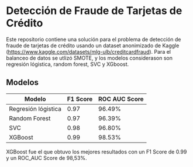 # Detección de Fraude de Tarjetas de Crédito

Este repositorio contiene una solución para el problema de detección de fraude de tarjetas de crédito usando un dataset anonimizado de Kaggle (https://www.kaggle.com/datasets/mlg-ulb/creditcardfraud).  Para el balanceo de datos se utlizó SMOTE,  y los modelos considerason son  regresión lógistica, random forest, SVC y XGboost. 

## Modelos

| **Modelo**  | **F1 Score** | **ROC AUC Score** |  
|-|-|-|
| Regresión lógistica | 0.97 |  96.49%|  
| Random Forest | 0.97 | 96.39%|  
| SVC | 0.98 | 96.80% |  
| XGBoost | 0.99| 98.53%|

XGBoost fue el que obtuvo los mejores resultados con un F1 Score de 0.99 y un ROC_AUC Score de 98,53%.

